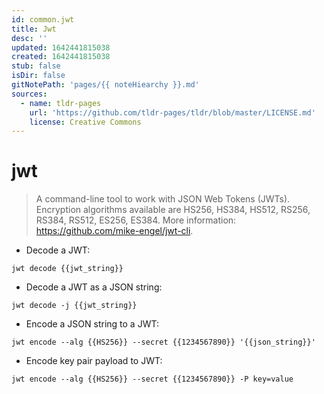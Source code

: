 ```yaml
---
id: common.jwt
title: Jwt
desc: ''
updated: 1642441815038
created: 1642441815038
stub: false
isDir: false
gitNotePath: 'pages/{{ noteHiearchy }}.md'
sources:
  - name: tldr-pages
    url: 'https://github.com/tldr-pages/tldr/blob/master/LICENSE.md'
    license: Creative Commons
---
```

# jwt

> A command-line tool to work with JSON Web Tokens (JWTs).
> Encryption algorithms available are HS256, HS384, HS512, RS256, RS384, RS512, ES256, ES384.
> More information: <https://github.com/mike-engel/jwt-cli>.

- Decode a JWT:

`jwt decode {{jwt_string}}`

- Decode a JWT as a JSON string:

`jwt decode -j {{jwt_string}}`

- Encode a JSON string to a JWT:

`jwt encode --alg {{HS256}} --secret {{1234567890}} '{{json_string}}'`

- Encode key pair payload to JWT:

`jwt encode --alg {{HS256}} --secret {{1234567890}} -P key=value`

